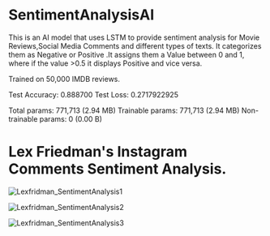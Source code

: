 # SentimentAnalysisAI

This is an AI model that uses LSTM to provide sentiment analysis for Movie Reviews,Social Media Comments and different types of texts. It categorizes them as Negative or Positive .It assigns them a Value between 0 and 1, where if the value >0.5 it displays Positive and vice versa.


Trained on 50,000 IMDB reviews. 


Test Accuracy: 0.888700
Test Loss: 0.2717922925

Total params: 771,713 (2.94 MB)
Trainable params: 771,713 (2.94 MB)
Non-trainable params: 0 (0.00 B)

# Lex Friedman's Instagram Comments Sentiment Analysis. 

![Lexfridman_SentimentAnalysis1](https://github.com/user-attachments/assets/3cda2300-d0da-4f8a-8c96-4cb7189d1eb4)

![Lexfridman_SentimentAnalysis2](https://github.com/user-attachments/assets/6956e5e9-a271-4ea4-81a0-aa7332c97c25)

![Lexfridman_SentimentAnalysis3](https://github.com/user-attachments/assets/c058d552-7cae-4e53-91b3-e8fddd8fad99)
